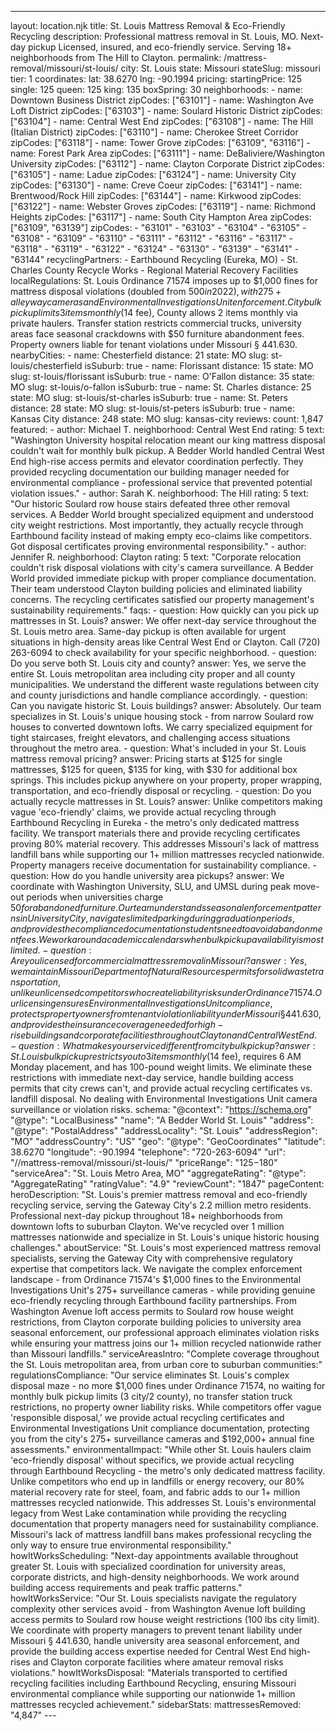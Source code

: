 ---
layout: location.njk
title: St. Louis Mattress Removal & Eco-Friendly Recycling
description: Professional mattress removal in St. Louis, MO. Next-day pickup Licensed, insured, and eco-friendly service. Serving 18+ neighborhoods from The Hill to Clayton.
permalink: /mattress-removal/missouri/st-louis/
city: St. Louis state: Missouri stateSlug: missouri tier: 1 coordinates: lat: 38.6270 lng: -90.1994 pricing: startingPrice: 125 single: 125 queen: 125 king: 135 boxSpring: 30 neighborhoods: - name: Downtown Business District zipCodes: ["63101"] - name: Washington Ave Loft District zipCodes: ["63103"] - name: Soulard Historic District zipCodes: ["63104"] - name: Central West End zipCodes: ["63108"] - name: The Hill (Italian District) zipCodes: ["63110"] - name: Cherokee Street Corridor zipCodes: ["63118"] - name: Tower Grove zipCodes: ["63109", "63116"] - name: Forest Park Area zipCodes: ["63111"] - name: DeBaliviere/Washington University zipCodes: ["63112"] - name: Clayton Corporate District zipCodes: ["63105"] - name: Ladue zipCodes: ["63124"] - name: University City zipCodes: ["63130"] - name: Creve Coeur zipCodes: ["63141"] - name: Brentwood/Rock Hill zipCodes: ["63144"] - name: Kirkwood zipCodes: ["63122"] - name: Webster Groves zipCodes: ["63119"] - name: Richmond Heights zipCodes: ["63117"] - name: South City Hampton Area zipCodes: ["63109", "63139"] zipCodes: - "63101" - "63103" - "63104" - "63105" - "63108" - "63109" - "63110" - "63111" - "63112" - "63116" - "63117" - "63118" - "63119" - "63122" - "63124" - "63130" - "63139" - "63141" - "63144" recyclingPartners: - Earthbound Recycling (Eureka, MO) - St. Charles County Recycle Works - Regional Material Recovery Facilities localRegulations: St. Louis Ordinance 71574 imposes up to $1,000 fines for mattress disposal violations (doubled from $500 in 2022), with 275+ alleyway cameras and Environmental Investigations Unit enforcement. City bulk pickup limits 3 items monthly ($14 fee), County allows 2 items monthly via private haulers. Transfer station restricts commercial trucks, university areas face seasonal crackdowns with $50 furniture abandonment fees. Property owners liable for tenant violations under Missouri § 441.630. nearbyCities: - name: Chesterfield distance: 21 state: MO slug: st-louis/chesterfield isSuburb: true - name: Florissant distance: 15 state: MO slug: st-louis/florissant isSuburb: true - name: O'Fallon distance: 35 state: MO slug: st-louis/o-fallon isSuburb: true - name: St. Charles distance: 25 state: MO slug: st-louis/st-charles isSuburb: true - name: St. Peters distance: 28 state: MO slug: st-louis/st-peters isSuburb: true - name: Kansas City distance: 248 state: MO slug: kansas-city reviews: count: 1,847 featured: - author: Michael T. neighborhood: Central West End rating: 5 text: "Washington University hospital relocation meant our king mattress disposal couldn't wait for monthly bulk pickup. A Bedder World handled Central West End high-rise access permits and elevator coordination perfectly. They provided recycling documentation our building manager needed for environmental compliance - professional service that prevented potential violation issues." - author: Sarah K. neighborhood: The Hill rating: 5 text: "Our historic Soulard row house stairs defeated three other removal services. A Bedder World brought specialized equipment and understood city weight restrictions. Most importantly, they actually recycle through Earthbound facility instead of making empty eco-claims like competitors. Got disposal certificates proving environmental responsibility." - author: Jennifer R. neighborhood: Clayton rating: 5 text: "Corporate relocation couldn't risk disposal violations with city's camera surveillance. A Bedder World provided immediate pickup with proper compliance documentation. Their team understood Clayton building policies and eliminated liability concerns. The recycling certificates satisfied our property management's sustainability requirements." faqs: - question: How quickly can you pick up mattresses in St. Louis? answer: We offer next-day service throughout the St. Louis metro area. Same-day pickup is often available for urgent situations in high-density areas like Central West End or Clayton. Call (720) 263-6094 to check availability for your specific neighborhood. - question: Do you serve both St. Louis city and county? answer: Yes, we serve the entire St. Louis metropolitan area including city proper and all county municipalities. We understand the different waste regulations between city and county jurisdictions and handle compliance accordingly. - question: Can you navigate historic St. Louis buildings? answer: Absolutely. Our team specializes in St. Louis's unique housing stock - from narrow Soulard row houses to converted downtown lofts. We carry specialized equipment for tight staircases, freight elevators, and challenging access situations throughout the metro area. - question: What's included in your St. Louis mattress removal pricing? answer: Pricing starts at $125 for single mattresses, $125 for queen, $135 for king, with $30 for additional box springs. This includes pickup anywhere on your property, proper wrapping, transportation, and eco-friendly disposal or recycling. - question: Do you actually recycle mattresses in St. Louis? answer: Unlike competitors making vague 'eco-friendly' claims, we provide actual recycling through Earthbound Recycling in Eureka - the metro's only dedicated mattress facility. We transport materials there and provide recycling certificates proving 80% material recovery. This addresses Missouri's lack of mattress landfill bans while supporting our 1+ million mattresses recycled nationwide. Property managers receive documentation for sustainability compliance. - question: How do you handle university area pickups? answer: We coordinate with Washington University, SLU, and UMSL during peak move-out periods when universities charge $50 for abandoned furniture. Our team understands seasonal enforcement patterns in University City, navigates limited parking during graduation periods, and provides the compliance documentation students need to avoid abandonment fees. We work around academic calendars when bulk pickup availability is most limited. - question: Are you licensed for commercial mattress removal in Missouri? answer: Yes, we maintain Missouri Department of Natural Resources permits for solid waste transportation, unlike unlicensed competitors who create liability risks under Ordinance 71574. Our licensing ensures Environmental Investigations Unit compliance, protects property owners from tenant violation liability under Missouri § 441.630, and provides the insurance coverage needed for high-rise buildings and corporate facilities throughout Clayton and Central West End. - question: What makes your service different from city bulk pickup? answer: St. Louis bulk pickup restricts you to 3 items monthly ($14 fee), requires 6 AM Monday placement, and has 100-pound weight limits. We eliminate these restrictions with immediate next-day service, handle building access permits that city crews can't, and provide actual recycling certificates vs. landfill disposal. No dealing with Environmental Investigations Unit camera surveillance or violation risks. schema: "@context": "https://schema.org" "@type": "LocalBusiness" "name": "A Bedder World St. Louis" "address": "@type": "PostalAddress" "addressLocality": "St. Louis" "addressRegion": "MO" "addressCountry": "US" "geo": "@type": "GeoCoordinates" "latitude": 38.6270 "longitude": -90.1994 "telephone": "720-263-6094" "url": "//mattress-removal/missouri/st-louis/" "priceRange": "$125-$180" "serviceArea": "St. Louis Metro Area, MO" "aggregateRating": "@type": "AggregateRating" "ratingValue": "4.9" "reviewCount": "1847" pageContent: heroDescription: "St. Louis's premier mattress removal and eco-friendly recycling service, serving the Gateway City's 2.2 million metro residents. Professional next-day pickup throughout 18+ neighborhoods from downtown lofts to suburban Clayton. We've recycled over 1 million mattresses nationwide and specialize in St. Louis's unique historic housing challenges." aboutService: "St. Louis's most experienced mattress removal specialists, serving the Gateway City with comprehensive regulatory expertise that competitors lack. We navigate the complex enforcement landscape - from Ordinance 71574's $1,000 fines to the Environmental Investigations Unit's 275+ surveillance cameras - while providing genuine eco-friendly recycling through Earthbound facility partnerships. From Washington Avenue loft access permits to Soulard row house weight restrictions, from Clayton corporate building policies to university area seasonal enforcement, our professional approach eliminates violation risks while ensuring your mattress joins our 1+ million recycled nationwide rather than Missouri landfills." serviceAreasIntro: "Complete coverage throughout the St. Louis metropolitan area, from urban core to suburban communities:" regulationsCompliance: "Our service eliminates St. Louis's complex disposal maze - no more $1,000 fines under Ordinance 71574, no waiting for monthly bulk pickup limits (3 city/2 county), no transfer station truck restrictions, no property owner liability risks. While competitors offer vague 'responsible disposal,' we provide actual recycling certificates and Environmental Investigations Unit compliance documentation, protecting you from the city's 275+ surveillance cameras and $192,000+ annual fine assessments." environmentalImpact: "While other St. Louis haulers claim 'eco-friendly disposal' without specifics, we provide actual recycling through Earthbound Recycling - the metro's only dedicated mattress facility. Unlike competitors who end up in landfills or energy recovery, our 80% material recovery rate for steel, foam, and fabric adds to our 1+ million mattresses recycled nationwide. This addresses St. Louis's environmental legacy from West Lake contamination while providing the recycling documentation that property managers need for sustainability compliance. Missouri's lack of mattress landfill bans makes professional recycling the only way to ensure true environmental responsibility." howItWorksScheduling: "Next-day appointments available throughout greater St. Louis with specialized coordination for university areas, corporate districts, and high-density neighborhoods. We work around building access requirements and peak traffic patterns." howItWorksService: "Our St. Louis specialists navigate the regulatory complexity other services avoid - from Washington Avenue loft building access permits to Soulard row house weight restrictions (100 lbs city limit). We coordinate with property managers to prevent tenant liability under Missouri § 441.630, handle university area seasonal enforcement, and provide the building access expertise needed for Central West End high-rises and Clayton corporate facilities where amateur removal risks violations." howItWorksDisposal: "Materials transported to certified recycling facilities including Earthbound Recycling, ensuring Missouri environmental compliance while supporting our nationwide 1+ million mattresses recycled achievement." sidebarStats: mattressesRemoved: "4,847" ---